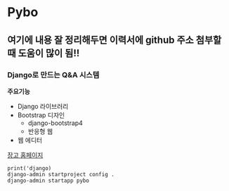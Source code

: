 # Pybo

## 여기에 내용 잘 정리해두면 이력서에 github 주소 첨부할 때 도움이 많이 됨!!

### Django로 만드는 Q&A 시스템

**주요기능**

- Django 라이브러리
- Bootstrap 디자인
  - django-bootstrap4
  - 반응형 웹
- 웹 에디터

[장고 홈페이지](https://www.google.com)

```
print('django)
django-admin startproject config .
django-admin startapp pybo
```
